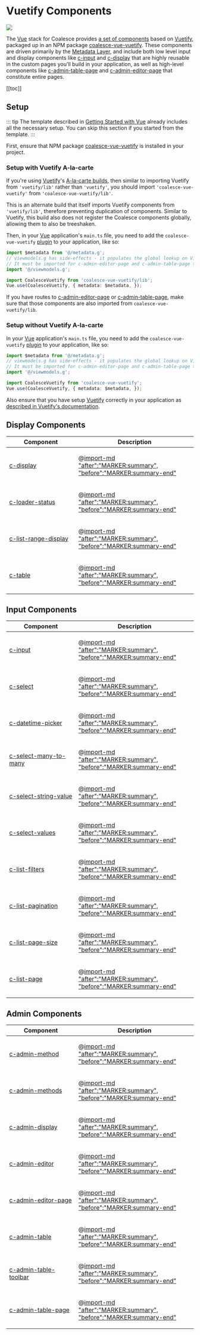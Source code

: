 # Vuetify Components

<!-- MARKER:summary -->

[![](https://img.shields.io/npm/v/coalesce-vue-vuetify/dev?color=42b883&label=coalesce-vue-vuetify%40dev)](https://www.npmjs.com/package/coalesce-vue-vuetify)

The [Vue](https://vuejs.org/) stack for Coalesce provides [a set of components](/stacks/vue/coalesce-vue-vuetify/overview.md) based on [Vuetify](https://vuetifyjs.com/), packaged up in an NPM package [coalesce-vue-vuetify](https://www.npmjs.com/package/coalesce-vue-vuetify). These components are driven primarily by the [Metadata Layer](/stacks/vue/layers/metadata.md), and include both low level input and display components like [c-input](/stacks/vue/coalesce-vue-vuetify/components/c-input.md) and [c-display](/stacks/vue/coalesce-vue-vuetify/components/c-display.md) that are highly reusable in the custom pages you'll build in your application, as well as high-level components like [c-admin-table-page](/stacks/vue/coalesce-vue-vuetify/components/c-admin-table-page.md) and [c-admin-editor-page](/stacks/vue/coalesce-vue-vuetify/components/c-admin-editor-page.md) that constitute entire pages. 

<!-- MARKER:summary-end -->

[[toc]]

## Setup

::: tip
The template described in [Getting Started with Vue](/stacks/vue/getting-started.md) already includes all the necessary setup. You can skip this section if you started from the template.
:::

First, ensure that NPM package [coalesce-vue-vuetify](https://www.npmjs.com/package/coalesce-vue-vuetify) is installed in your project.

### Setup with Vuetify A-la-carte
If you're using [Vuetify](https://vuetifyjs.com/)'s [A-la-carte builds](https://vuetifyjs.com/en/customization/a-la-carte/), then similar to importing Vuetify from `'vuetify/lib'` rather than `'vuetify'`, you should import `'coalesce-vue-vuetify'` from `'coalesce-vue-vuetify/lib'`. 

This is an alternate build that itself imports Vuetify components from `'vuetify/lib'`, therefore preventing duplication of components. Similar to Vuetify, this build also does not register the Coalesce components globally, allowing them to also be treeshaken.

<CodeTabs name="vue-bundler">
<template #vuecli>

Install `unplugin-vue-components`, and add the following configuration to `vue.config.js`:

``` ts
// vue.config.js
configureWebpack: {
  plugins: [
    require('unplugin-vue-components/webpack')({
      dts: false,
      resolvers: [
        // If VuetifyResolver is used, `vuetify-loader` + `vue-cli-plugin-vuetify` can be uninstalled.
        require('unplugin-vue-components/resolvers').VuetifyResolver(),
        require('coalesce-vue-vuetify/lib/build').CoalesceVuetifyResolver(),
      ],
    }),
  ],
}
```

</template>
<template #vite>

Install `unplugin-vue-components`, and add it to your `vite.config.ts`:

``` ts
// vite.config.js
import Components from "unplugin-vue-components/vite";
import { VuetifyResolver } from "unplugin-vue-components/resolvers";
import { CoalesceVuetifyResolver } from "coalesce-vue-vuetify/lib/build";

// defineConfig
plugins: [
  // createVuePlugin(), etc...
  Components({
    dts: false,
    resolvers: [VuetifyResolver(), CoalesceVuetifyResolver()],
  }),
]
```

</template>
</CodeTabs>

Then, in your [Vue](https://vuejs.org/) application's ``main.ts`` file, you need to add the ``coalesce-vue-vuetify`` [plugin](https://vuejs.org/v2/guide/plugins.html) to your application, like so:

``` ts
import $metadata from '@/metadata.g';
// viewmodels.g has side-effects - it populates the global lookup on ViewModel and ListViewModel. 
// It must be imported for c-admin-editor-page and c-admin-table-page to work correctly.
import '@/viewmodels.g';

import CoalesceVuetify from 'coalesce-vue-vuetify/lib';
Vue.use(CoalesceVuetify, { metadata: $metadata, });
```

If you have routes to [c-admin-editor-page](./components/c-admin-editor-page.md) or [c-admin-table-page](./components/c-admin-table-page.md), make sure that those components are also imported from `coalesce-vue-vuetify/lib`.


### Setup without Vuetify A-la-carte

In your [Vue](https://vuejs.org/) application's ``main.ts`` file, you need to add the ``coalesce-vue-vuetify`` [plugin](https://vuejs.org/v2/guide/plugins.html) to your application, like so:

``` ts
import $metadata from '@/metadata.g';
// viewmodels.g has side-effects - it populates the global lookup on ViewModel and ListViewModel. 
// It must be imported for c-admin-editor-page and c-admin-table-page to work correctly.
import '@/viewmodels.g';

import CoalesceVuetify from 'coalesce-vue-vuetify';
Vue.use(CoalesceVuetify, { metadata: $metadata, });
```

Also ensure that you have setup [Vuetify](https://vuetifyjs.com/) correctly in your application as [described in Vuetify's documentation](https://vuetifyjs.com/en/getting-started/quick-start/).




## Display Components

<table>
<thead><tr><th width="170px">Component</th><th>Description</th></tr></thead>
<tr><td>

[c-display](./components/c-display.md)
</td>
<td> 

@[import-md "after":"MARKER:summary", "before":"MARKER:summary-end"](./components/c-display.md) 
</td></tr>
<tr><td>

[c-loader-status](./components/c-loader-status.md)
</td>
<td> 

@[import-md "after":"MARKER:summary", "before":"MARKER:summary-end"](./components/c-loader-status.md) 
</td></tr>
<tr><td>

[c-list-range-display](./components/c-list-range-display.md)
</td>
<td> 

@[import-md "after":"MARKER:summary", "before":"MARKER:summary-end"](./components/c-list-range-display.md) 
</td></tr>
<tr><td>

[c-table](./components/c-table.md)
</td>
<td> 

@[import-md "after":"MARKER:summary", "before":"MARKER:summary-end"](./components/c-table.md) 
</td></tr>
</table>


## Input Components

<table>
<thead><tr><th width="170px">Component</th><th>Description</th></tr></thead>
<tr><td>

[c-input](./components/c-input.md)
</td>
<td> 

@[import-md "after":"MARKER:summary", "before":"MARKER:summary-end"](./components/c-input.md) 
</td></tr>
<tr><td>

[c-select](./components/c-select.md)
</td>
<td> 

@[import-md "after":"MARKER:summary", "before":"MARKER:summary-end"](./components/c-select.md) 
</td></tr>
<tr><td>

[c-datetime-picker](./components/c-datetime-picker.md)
</td>
<td> 

@[import-md "after":"MARKER:summary", "before":"MARKER:summary-end"](./components/c-datetime-picker.md) 
</td></tr>
<tr><td>

[c-select-many-to-many](./components/c-select-many-to-many.md)
</td>
<td> 

@[import-md "after":"MARKER:summary", "before":"MARKER:summary-end"](./components/c-select-many-to-many.md) 
</td></tr>
<tr><td>

[c-select-string-value](./components/c-select-string-value.md)
</td>
<td> 

@[import-md "after":"MARKER:summary", "before":"MARKER:summary-end"](./components/c-select-string-value.md) 
</td></tr>
<tr><td>

[c-select-values](./components/c-select-values.md)
</td>
<td> 

@[import-md "after":"MARKER:summary", "before":"MARKER:summary-end"](./components/c-select-values.md) 
</td></tr>
<tr><td>

[c-list-filters](./components/c-list-filters.md)
</td>
<td> 

@[import-md "after":"MARKER:summary", "before":"MARKER:summary-end"](./components/c-list-filters.md) 
</td></tr>
<tr><td>

[c-list-pagination](./components/c-list-pagination.md)
</td>
<td> 

@[import-md "after":"MARKER:summary", "before":"MARKER:summary-end"](./components/c-list-pagination.md) 
</td></tr>
<tr><td>

[c-list-page-size](./components/c-list-page-size.md)
</td>
<td> 

@[import-md "after":"MARKER:summary", "before":"MARKER:summary-end"](./components/c-list-page-size.md) 
</td></tr>
<tr><td>

[c-list-page](./components/c-list-page.md)
</td>
<td> 

@[import-md "after":"MARKER:summary", "before":"MARKER:summary-end"](./components/c-list-page.md) 
</td></tr>

</table>


## Admin Components

<table>
<thead><tr><th width="170px">Component</th><th>Description</th></tr></thead>
<tr><td>

[c-admin-method](./components/c-admin-method.md)
</td>
<td> 

@[import-md "after":"MARKER:summary", "before":"MARKER:summary-end"](./components/c-admin-method.md) 
</td></tr>
<tr><td>

[c-admin-methods](./components/c-admin-methods.md)
</td>
<td> 

@[import-md "after":"MARKER:summary", "before":"MARKER:summary-end"](./components/c-admin-methods.md) 
</td></tr>
<tr><td>

[c-admin-display](./components/c-admin-display.md)
</td>
<td> 

@[import-md "after":"MARKER:summary", "before":"MARKER:summary-end"](./components/c-admin-display.md) 
</td></tr>
<tr><td>

[c-admin-editor](./components/c-admin-editor.md)
</td>
<td> 

@[import-md "after":"MARKER:summary", "before":"MARKER:summary-end"](./components/c-admin-editor.md) 
</td></tr>
<tr><td>

[c-admin-editor-page](./components/c-admin-editor-page.md)
</td>
<td> 

@[import-md "after":"MARKER:summary", "before":"MARKER:summary-end"](./components/c-admin-editor-page.md) 
</td></tr>
<tr><td>

[c-admin-table](./components/c-admin-table.md)
</td>
<td> 

@[import-md "after":"MARKER:summary", "before":"MARKER:summary-end"](./components/c-admin-table.md) 
</td></tr>
<tr><td>

[c-admin-table-toolbar](./components/c-admin-table-toolbar.md)
</td>
<td> 

@[import-md "after":"MARKER:summary", "before":"MARKER:summary-end"](./components/c-admin-table-toolbar.md) 
</td></tr>
<tr><td>

[c-admin-table-page](./components/c-admin-table-page.md)
</td>
<td> 

@[import-md "after":"MARKER:summary", "before":"MARKER:summary-end"](./components/c-admin-table-page.md) 
</td></tr>
</table>